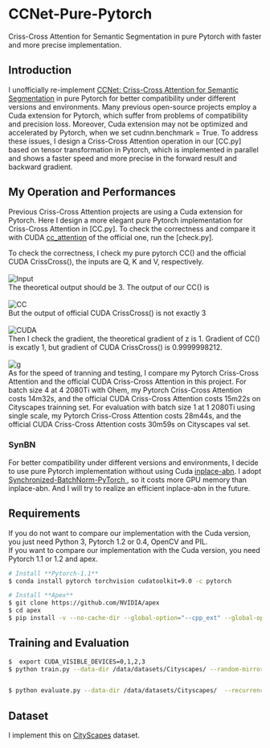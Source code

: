 # CCNet-Pure-Pytorch
Criss-Cross Attention for Semantic Segmentation in pure Pytorch with faster and more precise implementation.
## Introduction
I unofficially re-implement [CCNet: Criss-Cross Attention for Semantic Segmentation](https://arxiv.org/abs/1811.11721) in pure Pytorch for better compatibility under different versions and environments. Many previous open-source projects employ a Cuda extension for Pytorch, which suffer from problems of compatibility and precision loss. Moreover, Cuda extension may not be optimized and accelerated by Pytorch, when we set cudnn.benchmark = True. To address these issues, I design a Criss-Cross Attention operation in our [CC.py] based on tensor transformation in Pytorch, which is implemented in parallel and shows a faster speed and more precise in the forward result and backward gradient.
## My Operation and Performances
Previous Criss-Cross Attention projects are using a Cuda extension for Pytorch. Here I design a more elegant pure Pytorch implementation for Criss-Cross Attention in [CC.py]. To check the correctness and compare it with CUDA [cc_attention](https://github.com/speedinghzl/CCNet) of the official one, run the [check.py].

To check the correctness, I check my pure pytorch CC() and the official CUDA CrissCross(), the inputs are Q, K and V, respectively.<br><br>
![Input](https://github.com/Serge-weihao/CCNet-Pure-Pytorch/blob/master/Fig/1.PNG)<br>
The theoretical output should be 3. The output of our CC() is <br><br>
![CC](https://github.com/Serge-weihao/CCNet-Pure-Pytorch/blob/master/Fig/21.PNG)<br>
But the output of official CUDA CrissCross() is not exactly 3<br><br>
![CUDA](https://github.com/Serge-weihao/CCNet-Pure-Pytorch/blob/master/Fig/3.PNG)<br>
Then I check the gradient, the theoretical gradient of z is 1. Gradient of CC() is excatly 1, but gradient of CUDA CrissCross() is 0.9999998212. <br><br>
![g](https://github.com/Serge-weihao/CCNet-Pure-Pytorch/blob/master/Fig/4.PNG)<br>
As for the speed of tranning and testing, I compare my Pytorch Criss-Cross Attention and the official CUDA Criss-Cross Attention in this project. For batch size 4 at 4 2080Ti with Ohem,  my Pytorch Criss-Cross Attention costs 14m32s, and the official CUDA Criss-Cross Attention costs 15m22s on Cityscapes trainning set. For evaluation with batch size 1 at 1 2080Ti using single scale, my Pytorch Criss-Cross Attention costs 28m44s, and the official CUDA Criss-Cross Attention costs 30m59s on Cityscapes val set.<br>
### SynBN
For better compatibility under different versions and environments, I decide to use pure Pytorch implementation without using  Cuda [inplace-abn](https://github.com/mapillary/inplace_abn). I adopt [Synchronized-BatchNorm-PyTorch
](https://github.com/vacancy/Synchronized-BatchNorm-PyTorch), so it costs more GPU memory than inplace-abn. And I will try to realize an efficient inplace-abn in the future.<br>
## Requirements
If you do not want to compare our implementation with the Cuda version, you just need Python 3, Pytorch 1.2 or 0.4, OpenCV and PIL.<br>
If you want to compare our implementation with the Cuda version, you need Pytorch 1.1 or 1.2 and apex.
```bash
# Install **Pytorch-1.1**
$ conda install pytorch torchvision cudatoolkit=9.0 -c pytorch

# Install **Apex**
$ git clone https://github.com/NVIDIA/apex
$ cd apex
$ pip install -v --no-cache-dir --global-option="--cpp_ext" --global-option="--cuda_ext" ./
```
## Training and Evaluation
```bash
$  export CUDA_VISIBLE_DEVICES=0,1,2,3
$ python train.py --data-dir /data/datasets/Cityscapes/ --random-mirror --random-scale --restore-from ./dataset/resnet101-imagenet.pth --gpu 0,1,2,3 --learning-rate 0.01 --input-size 769,769 --weight-decay 0.0001 --batch-size 4 --num-steps 60000 --recurrence 2 --ohem 1 --ohem-thres 0.7 --ohem-keep 100000 --model ccnet


$ python evaluate.py --data-dir /data/datasets/Cityscapes/  --recurrence 2 --model ccnet --restore-from ./snapshots/CS_scenes_60000.pth --whole Ture --gpu 0 --recurrence 2 --batch-size 1

```
## Dataset
I implement this on [CityScapes](https://www.cityscapes-dataset.com/) dataset.
